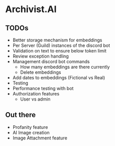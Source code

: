 # Archivist.AI

## TODOs

* Better storage mechanism for embeddings
* Per Server (Guild) instances of the discord bot
* Validation on text to ensure below token limit
* Review exception handling
* Management discord bot commands
  * How many embeddings are there currently
  * Delete embeddings
* Add dates to embeddings (Fictional vs Real)
* Testing
* Performance testing with bot
* Authorization features
  * User vs admin

## Out there
* Profanity feature
* AI Image creation
* Image Attachment feature